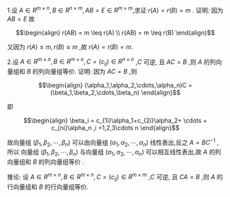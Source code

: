 ### 
1.设 $A \in R^{m\times n} , B \in R^{n\times m} , AB = E \in R^{m \times m}$,求证 $r(A) = r(B) = m$ .
证明:
因为 $AB = E$ 故

$$\begin{align}
    r(AB) = m \leq r(A) \\
    r(AB) = m \leq r(B)
\end{align}$$

又因为 $r(A) \leq m , r(B) \leq m$ ,故 $r(A) = r(B) = m$.

2.设 $A \in R^{m\times n} , B \in R^{m\times n}  , C  = (c_{ij})\in R^{n\times n}$ ,$C$ 可逆, 且 $AC = B$ ,则 $A$ 的列向量组和 $B$ 的列向量组等价. 
证明:
因为 $AC = B$ ,则

$$\begin{align}
    (\alpha_1,\alpha_2,\cdots,\alpha_n)C = (\beta_1,\beta_2,\cdots,\beta_n)
\end{align}$$

即

$$\begin{align}
    \beta_i = c_{1i}\alpha_1+c_{2i}\alpha_2+ \cdots + c_{ni}\alpha_n ,i =1,2,3\cdots n
\end{align}$$

故向量组 $(\beta_1,\beta_2,\cdots,\beta_n)$ 可以由向量组 $(\alpha_1,\alpha_2,\cdots,\alpha_n)$ 线性表出,反之 $A = BC^{-1}$ ,所以 向量组 $(\beta_1,\beta_2,\cdots,\beta_n)$ 与向量组 $(\alpha_1,\alpha_2,\cdots,\alpha_n)$ 可以相互线性表出,故 $A$ 的列向量组和 $B$ 的列向量组等价 .

推论: 设 $A \in R^{m\times n} , B \in R^{m\times n}  , C  = (c_{ij})\in R^{m\times m}$ ,$C$ 可逆, 且 $CA = B$ ,则 $A$ 的行向量组和 $B$ 的行向量组等价.